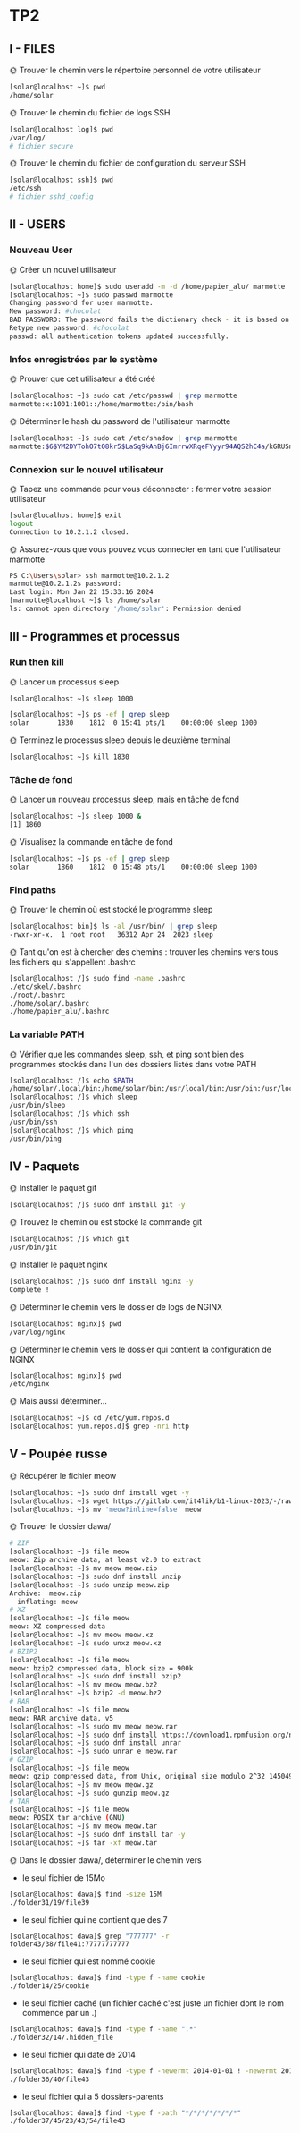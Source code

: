 # TP2

## I - FILES

🌞 Trouver le chemin vers le répertoire personnel de votre utilisateur

```bash
[solar@localhost ~]$ pwd
/home/solar
```

🌞 Trouver le chemin du fichier de logs SSH

```bash
[solar@localhost log]$ pwd
/var/log/
# fichier secure
```

🌞 Trouver le chemin du fichier de configuration du serveur SSH

```bash
[solar@localhost ssh]$ pwd
/etc/ssh
# fichier sshd_config
```

## II - USERS

### Nouveau User

🌞 Créer un nouvel utilisateur

```bash
[solar@localhost home]$ sudo useradd -m -d /home/papier_alu/ marmotte
[solar@localhost ~]$ sudo passwd marmotte
Changing password for user marmotte.
New password: #chocolat
BAD PASSWORD: The password fails the dictionary check - it is based on a dictionary word
Retype new password: #chocolat
passwd: all authentication tokens updated successfully.
```

### Infos enregistrées par le système

🌞 Prouver que cet utilisateur a été créé

```bash
[solar@localhost ~]$ sudo cat /etc/passwd | grep marmotte
marmotte:x:1001:1001::/home/marmotte:/bin/bash
```

🌞 Déterminer le hash du password de l'utilisateur marmotte

```bash
[solar@localhost ~]$ sudo cat /etc/shadow | grep marmotte
marmotte:$6$YM2DYTohO7tO8kr5$LaSq9kAhBj6ImrrwXRqeFYyyr94AQS2hC4a/kGRUSn4HDiCGIah5HkM6WqkZfqaFk8/0eejNyNJg2.nKhK31O1:19744:0:99999:7:::
```

### Connexion sur le nouvel utilisateur

🌞 Tapez une commande pour vous déconnecter : fermer votre session utilisateur

```bash
[solar@localhost home]$ exit
logout
Connection to 10.2.1.2 closed.
```

🌞 Assurez-vous que vous pouvez vous connecter en tant que l'utilisateur marmotte

```bash
PS C:\Users\solar> ssh marmotte@10.2.1.2
marmotte@10.2.1.2s password:
Last login: Mon Jan 22 15:33:16 2024
[marmotte@localhost ~]$ ls /home/solar
ls: cannot open directory '/home/solar': Permission denied
```

## III - Programmes et processus

### Run then kill

🌞 Lancer un processus sleep

```bash
[solar@localhost ~]$ sleep 1000

[solar@localhost ~]$ ps -ef | grep sleep
solar       1830    1812  0 15:41 pts/1    00:00:00 sleep 1000

```

🌞 Terminez le processus sleep depuis le deuxième terminal

```bash
[solar@localhost ~]$ kill 1830
```

### Tâche de fond

🌞 Lancer un nouveau processus sleep, mais en tâche de fond

```bash
[solar@localhost ~]$ sleep 1000 &
[1] 1860
```

🌞 Visualisez la commande en tâche de fond

```bash
[solar@localhost ~]$ ps -ef | grep sleep
solar       1860    1812  0 15:48 pts/1    00:00:00 sleep 1000
```

### Find paths

🌞 Trouver le chemin où est stocké le programme sleep

```bash
[solar@localhost bin]$ ls -al /usr/bin/ | grep sleep
-rwxr-xr-x.  1 root root   36312 Apr 24  2023 sleep
```

🌞 Tant qu'on est à chercher des chemins : trouver les chemins vers tous les fichiers qui s'appellent .bashrc

```bash
[solar@localhost /]$ sudo find -name .bashrc
./etc/skel/.bashrc
./root/.bashrc
./home/solar/.bashrc
./home/papier_alu/.bashrc
```

### La variable PATH

🌞 Vérifier que les commandes sleep, ssh, et ping sont bien des programmes stockés dans l'un des dossiers listés dans votre PATH

```bash
[solar@localhost /]$ echo $PATH
/home/solar/.local/bin:/home/solar/bin:/usr/local/bin:/usr/bin:/usr/local/sbin:/usr/sbin
[solar@localhost /]$ which sleep
/usr/bin/sleep
[solar@localhost /]$ which ssh
/usr/bin/ssh
[solar@localhost /]$ which ping
/usr/bin/ping
```

## IV - Paquets

🌞 Installer le paquet git

```bash
[solar@localhost /]$ sudo dnf install git -y
```

🌞 Trouvez le chemin où est stocké la commande git

```bash
[solar@localhost /]$ which git
/usr/bin/git
```

🌞 Installer le paquet nginx

```bash
[solar@localhost /]$ sudo dnf install nginx -y
Complete !
```

🌞 Déterminer le chemin vers le dossier de logs de NGINX

```bash
[solar@localhost nginx]$ pwd
/var/log/nginx
```

🌞 Déterminer le chemin vers le dossier qui contient la configuration de NGINX

```bash
[solar@localhost nginx]$ pwd
/etc/nginx
```

🌞 Mais aussi déterminer...

```bash
[solar@localhost ~]$ cd /etc/yum.repos.d
[solar@localhost yum.repos.d]$ grep -nri http
```

## V - Poupée russe

🌞 Récupérer le fichier meow

```bash
[solar@localhost ~]$ sudo dnf install wget -y
[solar@localhost ~]$ wget https://gitlab.com/it4lik/b1-linux-2023/-/raw/master/tp/2/meow?inline=false
[solar@localhost ~]$ mv 'meow?inline=false' meow
```

🌞 Trouver le dossier dawa/

```bash
# ZIP
[solar@localhost ~]$ file meow
meow: Zip archive data, at least v2.0 to extract
[solar@localhost ~]$ mv meow meow.zip
[solar@localhost ~]$ sudo dnf install unzip
[solar@localhost ~]$ sudo unzip meow.zip
Archive:  meow.zip
  inflating: meow
# XZ
[solar@localhost ~]$ file meow
meow: XZ compressed data
[solar@localhost ~]$ mv meow meow.xz
[solar@localhost ~]$ sudo unxz meow.xz
# BZIP2
[solar@localhost ~]$ file meow
meow: bzip2 compressed data, block size = 900k
[solar@localhost ~]$ sudo dnf install bzip2
[solar@localhost ~]$ mv meow meow.bz2
[solar@localhost ~]$ bzip2 -d meow.bz2
# RAR
[solar@localhost ~]$ file meow
meow: RAR archive data, v5
[solar@localhost ~]$ sudo mv meow meow.rar
[solar@localhost ~]$ sudo dnf install https://download1.rpmfusion.org/nonfree/el/rpmfusion-nonfree-release-8.noarch.rpm
[solar@localhost ~]$ sudo dnf install unrar
[solar@localhost ~]$ sudo unrar e meow.rar
# GZIP
[solar@localhost ~]$ file meow
meow: gzip compressed data, from Unix, original size modulo 2^32 145049600
[solar@localhost ~]$ mv meow meow.gz
[solar@localhost ~]$ sudo gunzip meow.gz
# TAR
[solar@localhost ~]$ file meow
meow: POSIX tar archive (GNU)
[solar@localhost ~]$ mv meow meow.tar
[solar@localhost ~]$ sudo dnf install tar -y
[solar@localhost ~]$ tar -xf meow.tar
```

🌞 Dans le dossier dawa/, déterminer le chemin vers

- le seul fichier de 15Mo

```bash
[solar@localhost dawa]$ find -size 15M
./folder31/19/file39
```

- le seul fichier qui ne contient que des 7

```bash
[solar@localhost dawa]$ grep "777777" -r
folder43/38/file41:77777777777
```

- le seul fichier qui est nommé cookie

```bash
[solar@localhost dawa]$ find -type f -name cookie
./folder14/25/cookie
```

- le seul fichier caché (un fichier caché c'est juste un fichier dont le nom commence par un .)

```bash
[solar@localhost dawa]$ find -type f -name ".*"
./folder32/14/.hidden_file
```

- le seul fichier qui date de 2014

```bash
[solar@localhost dawa]$ find -type f -newermt 2014-01-01 ! -newermt 2015-01-01
./folder36/40/file43
```

- le seul fichier qui a 5 dossiers-parents

```bash
[solar@localhost dawa]$ find -type f -path "*/*/*/*/*/*/*" 
./folder37/45/23/43/54/file43
```

